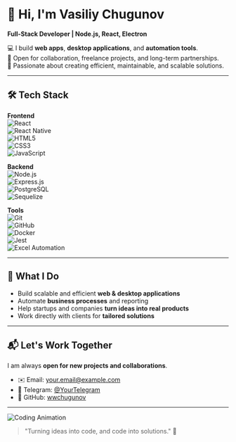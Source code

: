 # 👋 Hi, I'm Vasiliy Chugunov  

**Full-Stack Developer | Node.js, React, Electron**  

💻 I build **web apps**, **desktop applications**, and **automation tools**.  
🤝 Open for collaboration, freelance projects, and long-term partnerships.  
🌱 Passionate about creating efficient, maintainable, and scalable solutions.  

---

## 🛠️ Tech Stack  

**Frontend**  
![React](https://img.shields.io/badge/React-61DAFB?style=for-the-badge&logo=react&logoColor=black)  
![React Native](https://img.shields.io/badge/React_Native-20232A?style=for-the-badge&logo=react&logoColor=61DAFB)  
![HTML5](https://img.shields.io/badge/HTML5-E34F26?style=for-the-badge&logo=html5&logoColor=white)  
![CSS3](https://img.shields.io/badge/CSS3-1572B6?style=for-the-badge&logo=css3&logoColor=white)  
![JavaScript](https://img.shields.io/badge/JavaScript-323330?style=for-the-badge&logo=javascript&logoColor=F7DF1E)  

**Backend**  
![Node.js](https://img.shields.io/badge/Node.js-339933?style=for-the-badge&logo=node.js&logoColor=white)  
![Express.js](https://img.shields.io/badge/Express.js-000000?style=for-the-badge&logo=express&logoColor=white)  
![PostgreSQL](https://img.shields.io/badge/PostgreSQL-316192?style=for-the-badge&logo=postgresql&logoColor=white)  
![Sequelize](https://img.shields.io/badge/Sequelize-52B0E7?style=for-the-badge&logo=sequelize&logoColor=white)  

**Tools**  
![Git](https://img.shields.io/badge/Git-F05033?style=for-the-badge&logo=git&logoColor=white)  
![GitHub](https://img.shields.io/badge/GitHub-181717?style=for-the-badge&logo=github&logoColor=white)  
![Docker](https://img.shields.io/badge/Docker-2496ED?style=for-the-badge&logo=docker&logoColor=white)  
![Jest](https://img.shields.io/badge/Jest-C21325?style=for-the-badge&logo=jest&logoColor=white)  
![Excel Automation](https://img.shields.io/badge/Excel_Automation-217346?style=for-the-badge&logo=microsoft-excel&logoColor=white)  

---

## 🚀 What I Do  
- Build scalable and efficient **web & desktop applications**  
- Automate **business processes** and reporting  
- Help startups and companies **turn ideas into real products**  
- Work directly with clients for **tailored solutions**  

---

## 📬 Let's Work Together  

I am always **open for new projects and collaborations**.  

- ✉️ Email: [your.email@example.com](mailto:your.email@example.com)  
- 💬 Telegram: [@YourTelegram](https://t.me/YourTelegram)  
- 🔗 GitHub: [wwchugunov](https://github.com/wwchugunov)  

---

![Coding Animation](https://media.giphy.com/media/qgQUggAC3Pfv687qPC/giphy.gif)  

> "Turning ideas into code, and code into solutions." 🚀
